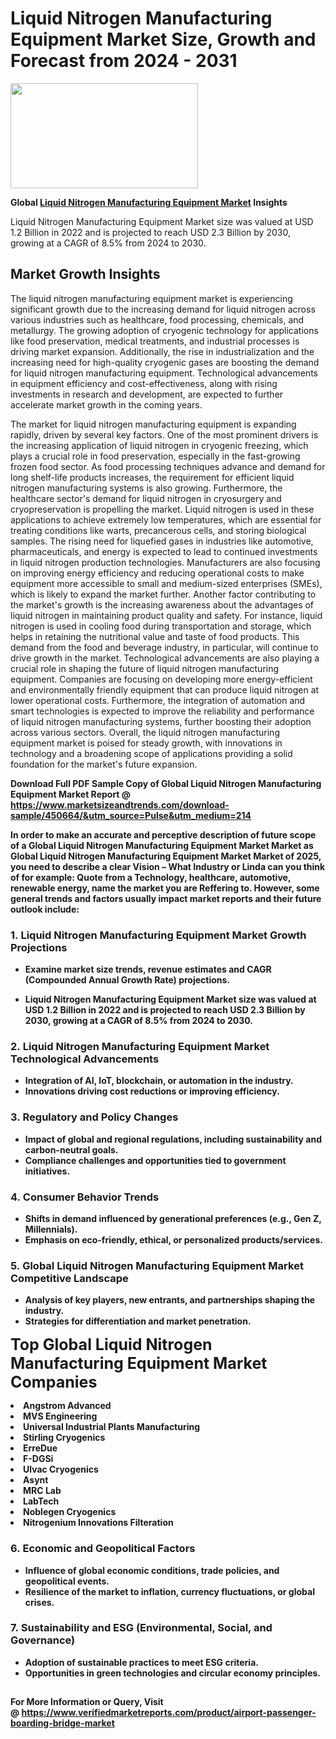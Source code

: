 <H1>Liquid Nitrogen Manufacturing Equipment Market Size, Growth and Forecast from 2024 - 2031</H1><img class="aligncenter size-medium wp-image-584254" src="https://thirdeyenews.in/wp-content/uploads/2024/09/Global-Market-Research-300x168.jpeg" alt="" width="300" height="168" /><p><strong>Global&nbsp;<a href="https://www.marketsizeandtrends.com/download-sample/450664/&amp;utm_source=Pulse&amp;utm_medium=214">Liquid Nitrogen Manufacturing Equipment Market</a> Insights</strong></p><p>Liquid Nitrogen Manufacturing Equipment Market size was valued at USD 1.2 Billion in 2022 and is projected to reach USD 2.3 Billion by 2030, growing at a CAGR of 8.5% from 2024 to 2030.</p><p><h2>Market Growth Insights</h2> <p>The liquid nitrogen manufacturing equipment market is experiencing significant growth due to the increasing demand for liquid nitrogen across various industries such as healthcare, food processing, chemicals, and metallurgy. The growing adoption of cryogenic technology for applications like food preservation, medical treatments, and industrial processes is driving market expansion. Additionally, the rise in industrialization and the increasing need for high-quality cryogenic gases are boosting the demand for liquid nitrogen manufacturing equipment. Technological advancements in equipment efficiency and cost-effectiveness, along with rising investments in research and development, are expected to further accelerate market growth in the coming years.</p> <p><strong></strong></p> <p>The market for liquid nitrogen manufacturing equipment is expanding rapidly, driven by several key factors. One of the most prominent drivers is the increasing application of liquid nitrogen in cryogenic freezing, which plays a crucial role in food preservation, especially in the fast-growing frozen food sector. As food processing techniques advance and demand for long shelf-life products increases, the requirement for efficient liquid nitrogen manufacturing systems is also growing. Furthermore, the healthcare sector's demand for liquid nitrogen in cryosurgery and cryopreservation is propelling the market. Liquid nitrogen is used in these applications to achieve extremely low temperatures, which are essential for treating conditions like warts, precancerous cells, and storing biological samples. The rising need for liquefied gases in industries like automotive, pharmaceuticals, and energy is expected to lead to continued investments in liquid nitrogen production technologies. Manufacturers are also focusing on improving energy efficiency and reducing operational costs to make equipment more accessible to small and medium-sized enterprises (SMEs), which is likely to expand the market further. Another factor contributing to the market's growth is the increasing awareness about the advantages of liquid nitrogen in maintaining product quality and safety. For instance, liquid nitrogen is used in cooling food during transportation and storage, which helps in retaining the nutritional value and taste of food products. This demand from the food and beverage industry, in particular, will continue to drive growth in the market. Technological advancements are also playing a crucial role in shaping the future of liquid nitrogen manufacturing equipment. Companies are focusing on developing more energy-efficient and environmentally friendly equipment that can produce liquid nitrogen at lower operational costs. Furthermore, the integration of automation and smart technologies is expected to improve the reliability and performance of liquid nitrogen manufacturing systems, further boosting their adoption across various sectors. Overall, the liquid nitrogen manufacturing equipment market is poised for steady growth, with innovations in technology and a broadening scope of applications providing a solid foundation for the market's future expansion.</p> <p><strong></p><p><span class=""><strong>Download Full PDF Sample Copy of Global Liquid Nitrogen Manufacturing Equipment Market Report</strong> @ <a href="https://www.marketsizeandtrends.com/download-sample/450664/&amp;utm_source=Pulse&amp;utm_medium=214" target="_blank">https://www.marketsizeandtrends.com/download-sample/450664/&amp;utm_source=Pulse&amp;utm_medium=214</a></span></p><p>In order to make an accurate and perceptive description of future scope of a Global&nbsp;Liquid Nitrogen Manufacturing Equipment Market Market as Global&nbsp;Liquid Nitrogen Manufacturing Equipment Market Market of 2025, you need to describe a clear Vision &ndash; What Industry or Linda can you think of for example: Quote from a Technology, healthcare, automotive, renewable energy, name the market you are Reffering to. However, some general trends and factors usually impact market reports and their future outlook include:</p><h3>1.&nbsp;<strong>Liquid Nitrogen Manufacturing Equipment Market Growth Projections</strong></h3><ul><li>Examine market size trends, revenue estimates and CAGR (Compounded Annual Growth Rate) projections.</li><li><p>Liquid Nitrogen Manufacturing Equipment Market size was valued at USD 1.2 Billion in 2022 and is projected to reach USD 2.3 Billion by 2030, growing at a CAGR of 8.5% from 2024 to 2030.</p></li></ul><h3>2.&nbsp;<strong>Liquid Nitrogen Manufacturing Equipment Market Technological Advancements</strong></h3><ul><li>Integration of AI, IoT, blockchain, or automation in the industry.</li><li>Innovations driving cost reductions or improving efficiency.</li></ul><h3>3.&nbsp;<strong>Regulatory and Policy Changes</strong></h3><ul><li>Impact of global and regional regulations, including sustainability and carbon-neutral goals.</li><li>Compliance challenges and opportunities tied to government initiatives.</li></ul><h3>4.&nbsp;<strong>Consumer Behavior Trends</strong></h3><ul><li>Shifts in demand influenced by generational preferences (e.g., Gen Z, Millennials).</li><li>Emphasis on eco-friendly, ethical, or personalized products/services.</li></ul><h3>5.&nbsp;<strong>Global Liquid Nitrogen Manufacturing Equipment Market Competitive Landscape</strong></h3><ul><li>Analysis of key players, new entrants, and partnerships shaping the industry.</li><li>Strategies for differentiation and market penetration.</li></ul><p data-pm-slice="1 1 []"><span style="color: inherit; font-family: inherit; font-size: 25px;">Top Global Liquid Nitrogen Manufacturing Equipment Market Companies</span></p><div class="" data-test-id=""><p><li>Angstrom Advanced</li><li> MVS Engineering</li><li> Universal Industrial Plants Manufacturing</li><li> Stirling Cryogenics</li><li> ErreDue</li><li> F-DGSi</li><li> Ulvac Cryogenics</li><li> Asynt</li><li> MRC Lab</li><li> LabTech</li><li> Noblegen Cryogenics</li><li> Nitrogenium Innovations Filteration</li></p></div><h3>6.&nbsp;<strong>Economic and Geopolitical Factors</strong></h3><ul><li>Influence of global economic conditions, trade policies, and geopolitical events.</li><li>Resilience of the market to inflation, currency fluctuations, or global crises.</li></ul><h3>7.&nbsp;<strong>Sustainability and ESG (Environmental, Social, and Governance)</strong></h3><ul><li>Adoption of sustainable practices to meet ESG criteria.</li><li>Opportunities in green technologies and circular economy principles.</li></ul><h2><strong style="font-size: 14px;">For More Information or Query, Visit @&nbsp;</strong><a style="background-color: #ffffff; font-size: 14px;" href="https://www.marketsizeandtrends.com/report/liquid-nitrogen-manufacturing-equipment-market/" target="_blank">https://www.verifiedmarketreports.com/product/airport-passenger-boarding-bridge-market</a></h2>

